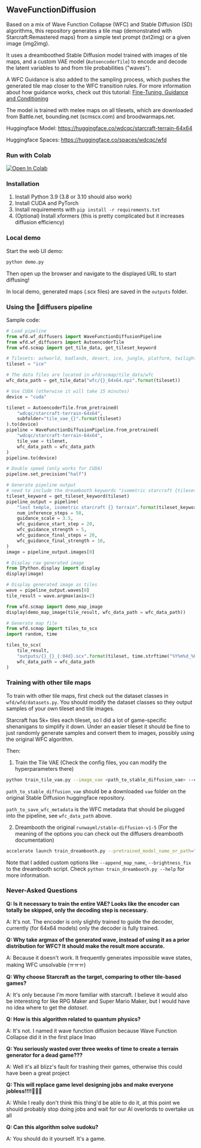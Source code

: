 ## WaveFunctionDiffusion

Based on a mix of Wave Function Collapse (WFC) and Stable Diffusion (SD) algorithms, this repository generates a tile map (demonstrated with Starcraft:Remastered maps) from a simple text prompt (txt2img) or a given image (img2img).

It uses a dreamboothed Stable Diffusion model trained with images of tile maps, and a custom VAE model (`AutoencoderTile`) to encode and decode the latent variables to and from tile probabilities ("waves").

A WFC Guidance is also added to the sampling process, which pushes the generated tile map closer to the WFC transition rules. For more information about how guidance works, check out this tutorial: [Fine-Tuning, Guidance and Conditioning](https://github.com/huggingface/diffusion-models-class/tree/main/unit2)

The model is trained with melee maps on all tilesets, which are downloaded from Battle.net, bounding.net (scmscx.com) and broodwarmaps.net.

Huggingface Model: https://huggingface.co/wdcqc/starcraft-terrain-64x64

Huggingface Spaces: https://huggingface.co/spaces/wdcqc/wfd

### Run with Colab

[![Open In Colab](https://colab.research.google.com/assets/colab-badge.svg)](https://colab.research.google.com/github/wdcqc/WaveFunctionDiffusion/blob/remaster/colab/WaveFunctionDiffusion_Demo.ipynb)

### Installation

1. Install Python 3.9 (3.8 or 3.10 should also work)
1. Install CUDA and PyTorch
2. Install requirements with `pip install -r requirements.txt`
3. (Optional) Install xformers (this is pretty complicated but it increases diffusion efficiency)

### Local demo

Start the web UI demo:

```bash
python demo.py
```

Then open up the browser and navigate to the displayed URL to start diffusing!

In local demo, generated maps (.scx files) are saved in the `outputs` folder.

### Using the 🧨diffusers pipeline

Sample code:

```python
# Load pipeline
from wfd.wf_diffusers import WaveFunctionDiffusionPipeline
from wfd.wf_diffusers import AutoencoderTile
from wfd.scmap import get_tile_data, get_tileset_keyword

# Tilesets: ashworld, badlands, desert, ice, jungle, platform, twilight, install
tileset = "ice"

# The data files are located in wfd/scmap/tile_data/wfc
wfc_data_path = get_tile_data("wfc/{}_64x64.npz".format(tileset))

# Use CUDA (otherwise it will take 15 minutes)
device = "cuda"

tilenet = AutoencoderTile.from_pretrained(
    "wdcqc/starcraft-terrain-64x64",
    subfolder="tile_vae_{}".format(tileset)
).to(device)
pipeline = WaveFunctionDiffusionPipeline.from_pretrained(
    "wdcqc/starcraft-terrain-64x64",
    tile_vae = tilenet,
    wfc_data_path = wfc_data_path
)
pipeline.to(device)

# Double speed (only works for CUDA)
pipeline.set_precision("half")

# Generate pipeline output
# need to include the dreambooth keywords "isometric starcraft {tileset_keyword} terrain"
tileset_keyword = get_tileset_keyword(tileset)
pipeline_output = pipeline(
    "lost temple, isometric starcraft {} terrain".format(tileset_keyword),
    num_inference_steps = 50,
    guidance_scale = 3.5,
    wfc_guidance_start_step = 20,
    wfc_guidance_strength = 5,
    wfc_guidance_final_steps = 20,
    wfc_guidance_final_strength = 10,
)
image = pipeline_output.images[0]

# Display raw generated image
from IPython.display import display
display(image)

# Display generated image as tiles
wave = pipeline_output.waves[0]
tile_result = wave.argmax(axis=2)

from wfd.scmap import demo_map_image
display(demo_map_image(tile_result, wfc_data_path = wfc_data_path))

# Generate map file
from wfd.scmap import tiles_to_scx
import random, time

tiles_to_scx(
    tile_result,
    "outputs/{}_{}_{:04d}.scx".format(tileset, time.strftime("%Y%m%d_%H%M%S"), random.randint(0, 1e4)),
    wfc_data_path = wfc_data_path
)
```

### Training with other tile maps

To train with other tile maps, first check out the dataset classes in `wfd/wfd/datasets.py`. You should modify the dataset classes so they output samples of your own tileset and tile images.

Starcraft has 5k+ tiles each tileset, so I did a lot of game-specific shenanigans to simplify it down. Under an easier tileset it should be fine to just randomly generate samples and convert them to images, possibly using the original WFC algorithm.

Then:

1. Train the Tile VAE (Check the config files, you can modify the hyperparameters there)

```bash
python train_tile_vae.py --image_vae <path_to_stable_diffusion_vae> --config "configs/tilenet/tilenet_sc_space_32x32.json" --output "weights/tilenet" --train_config "configs/train/train_config_32x32.json" --save_dataset_wfc <path_to_save_wfc_metadata> --data_dir <path_to_training_data> --device cuda
```

`path_to_stable_diffusion_vae` should be a downloaded `vae` folder on the original Stable Diffusion huggingface repository.

`path_to_save_wfc_metadata` is the WFC metadata that should be plugged into the pipeline, see `wfc_data_path` above.

2. Dreambooth the original `runwayml/stable-diffusion-v1-5` (For the meaning of the options you can check out the diffusers dreambooth documentation)

```bash
accelerate launch train_dreambooth.py --pretrained_model_name_or_path="runwayml/stable-diffusion-v1-5" --instance_data_dir=<path_to_training_data> --class_data_dir=<path_to_class_images> --output_dir="checkpoints" --with_prior_preservation --prior_loss_weight=1.0 --instance_prompt="an image of isometric scspace terrain" --class_prompt="an image of isometric terrain" --resolution=512 --train_batch_size=1 --gradient_accumulation_steps=2 --gradient_checkpointing --use_8bit_adam --learning_rate=5e-6 --lr_scheduler="constant" --lr_warmup_steps=0 --num_class_images=1000 --max_train_steps=10000 --checkpointing_steps 500
```

Note that I added custom options like `--append_map_name`, `--brightness_fix` to the dreambooth script. Check `python train_dreambooth.py --help` for more information.

### Never-Asked Questions

__Q: Is it necessary to train the entire VAE? Looks like the encoder can totally be skipped, only the decoding step is necessary.__

A: It's not. The encoder is only slightly trained to guide the decoder, currently (for 64x64 models) only the decoder is fully trained.

__Q: Why take argmax of the generated wave, instead of using it as a prior distribution for WFC? It should make the result more accurate.__

A: Because it doesn't work. It frequently generates impossible wave states, making WFC unsolvable (ㅠㅠㅠ)

__Q: Why choose Starcraft as the target, comparing to other tile-based games?__

A: It's only because I'm more familiar with starcraft. I believe it would also be interesting for like RPG Maker and Super Mario Maker, but I would have no idea where to get the _dataset_.

__Q: How is this algorithm related to quantum physics?__

A: It's not. I named it wave function diffusion because Wave Function Collapse did it in the first place lmao

__Q: You seriously wasted over three weeks of time to create a terrain generator for a dead game???__

A: Well it's all blizz's fault for trashing their games, otherwise this could have been a great project

__Q: This will replace game level designing jobs and make everyone jobless!!!!🤬🤬🤬__

A: While I really don't think this thing'd be able to do it, at this point we should probably stop doing jobs and wait for our AI overlords to overtake us all

__Q: Can this algorithm solve sudoku?__

A: You should do it yourself. It's a game.

